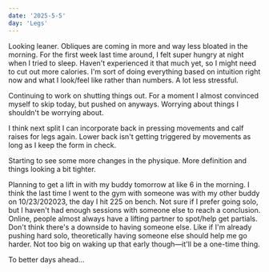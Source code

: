 ```yaml
---
date: '2025-5-5'
day: 'Legs'
---
```


Looking leaner. Obliques are coming in more and way less bloated in the morning. For the first week last time around, I felt super hungry at night when I tried to sleep. Haven't experienced it that much yet, so I might need to cut out more calories. I'm sort of doing everything based on intuition right now and what I look/feel like rather than numbers. A lot less stressful.

Continuing to work on shutting things out. For a moment I almost convinced myself to skip today, but pushed on anyways. Worrying about things I shouldn't be worrying about.

I think next split I can incorporate back in pressing movements and calf raises for legs again. Lower back isn't getting triggered by movements as long as I keep the form in check.

Starting to see some more changes in the physique. More definition and things looking a bit tighter.

Planning to get a lift in with my buddy tomorrow at like 6 in the morning. I think the last time I went to the gym with someone was with my other buddy on 10/23/202023, the day I hit 225 on bench. Not sure if I prefer going solo, but I haven't had enough sessions with someone else to reach a conclusion. Online, people almost always have a lifting partner to spot/help get partials. Don't think there's a downside to having someone else. Like if I'm already pushing hard solo, theoretically having someone else should help me go harder. Not too big on waking up that early though—it'll be a one-time thing.

To better days ahead...